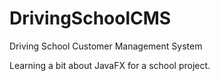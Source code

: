DrivingSchoolCMS
================

Driving School Customer Management System

Learning a bit about JavaFX for a school project.
